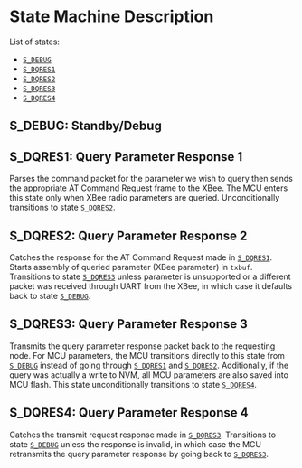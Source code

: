 # State Machine Description

List of states:

- [`S_DEBUG`](S_DEBUG)
- [`S_DQRES1`](S_DQRES1)
- [`S_DQRES2`](S_DQRES2)
- [`S_DQRES3`](S_DQRES3)
- [`S_DQRES4`](S_DQRES4)

<a name='S_DEBUG'></a>
## S_DEBUG: Standby/Debug

<a name='S_DQRES1'></a>
## S_DQRES1: Query Parameter Response 1
Parses the command packet for the parameter we wish to query then sends the appropriate AT Command Request frame to the XBee. The MCU enters this state only when XBee radio parameters are queried.
Unconditionally transitions to state [`S_DQRES2`](S_DQRES2).

<a name='S_DQRES2'></a>
## S_DQRES2: Query Parameter Response 2
Catches the response for the AT Command Request made in [`S_DQRES1`](S_DQRES1). Starts assembly of queried parameter (XBee parameter) in `txbuf`. Transitions to state [`S_DQRES3`](S_DQRES3) unless parameter is unsupported or a different packet was received through UART from the XBee, in which case it defaults back to state [`S_DEBUG`](S_DEBUG). 

<a name='S_DQRES3'></a>
## S_DQRES3: Query Parameter Response 3
Transmits the query parameter response packet back to the requesting node. For MCU parameters, the MCU transitions directly to this state from [`S_DEBUG`](S_DEBUG) instead of going through [`S_DQRES1`](S_DQRES1) and [`S_DQRES2`](S_DQRES2). Additionally, if the query was actually a write to NVM, all MCU parameters are also saved into MCU flash. This state unconditionally transitions to state [`S_DQRES4`](S_DQRES4).

<a name='S_DQRES4'></a>
## S_DQRES4: Query Parameter Response 4
Catches the transmit request response made in [`S_DQRES3`](S_DQRES3). Transitions to state [`S_DEBUG`](S_DEBUG) unless the response is invalid, in which case the MCU retransmits the query parameter response by going back to [`S_DQRES3`](S_DQRES3).
